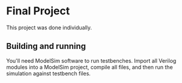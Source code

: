 # Final Project

This project was done individually.

## Building and running

You'll need ModelSim software to run testbenches. Import all Verilog modules into a ModelSim project, compile all files, and then run the simulation against testbench files.
